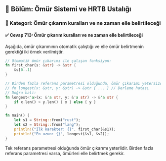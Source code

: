 ## 📘 Bölüm: Ömür Sistemi ve HRTB Ustalığı  
### 🔹 Kategori: Ömür çıkarım kuralları ve ne zaman elle belirtileceği  
#### ✅ Cevap 713: Ömür çıkarım kuralları ve ne zaman elle belirtileceği

Aşağıda, ömür çıkarımının otomatik çalıştığı ve elle ömür belirtmenin gerektiği iki örnek verilmiştir.

```rust
// Otomatik ömür çıkarımı ile çalışan fonksiyon:
fn first_char(s: &str) -> &str {
    &s[0..1]
}

// Birden fazla referans parametresi olduğunda, ömür çıkarımı yetersizdir:
// fn longest(x: &str, y: &str) -> &str { ... } // Derleme hatası
// Doğru hali:
fn longest<'a>(x: &'a str, y: &'a str) -> &'a str {
    if x.len() > y.len() { x } else { y }
}

fn main() {
    let s1 = String::from("rust");
    let s2 = String::from("lang");
    println!("İlk karakter: {}", first_char(&s1));
    println!("En uzun: {}", longest(&s1, &s2));
}
```

Tek referans parametresi olduğunda ömür çıkarımı yeterlidir. Birden fazla referans parametresi varsa, ömürleri elle belirtmek gerekir.
